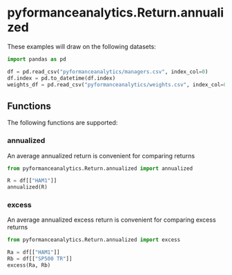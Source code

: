 # pyformanceanalytics.Return.annualized

These examples will draw on the following datasets:

```python
import pandas as pd

df = pd.read_csv("pyformanceanalytics/managers.csv", index_col=0)
df.index = pd.to_datetime(df.index)
weights_df = pd.read_csv("pyformanceanalytics/weights.csv", index_col=0)
```

## Functions

The following functions are supported:

### annualized

An average annualized return is convenient for comparing returns

```python
from pyformanceanalytics.Return.annualized import annualized

R = df[["HAM1"]]
annualized(R)
```

### excess

An average annualized excess return is convenient for comparing excess returns

```python
from pyformanceanalytics.Return.annualized import excess

Ra = df[["HAM1"]]
Rb = df[["SP500 TR"]]
excess(Ra, Rb)
```
